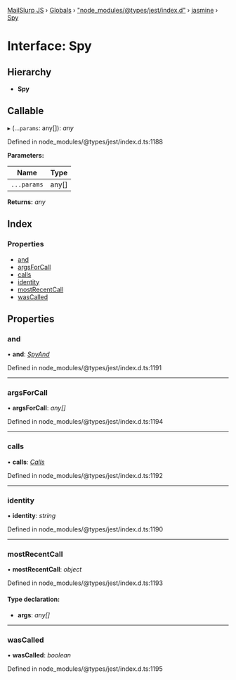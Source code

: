 [MailSlurp JS](../README.md) › [Globals](../globals.md) › ["node_modules/@types/jest/index.d"](../modules/_node_modules__types_jest_index_d_.md) › [jasmine](../modules/_node_modules__types_jest_index_d_.jasmine.md) › [Spy](_node_modules__types_jest_index_d_.jasmine.spy.md)

# Interface: Spy

## Hierarchy

* **Spy**

## Callable

▸ (...`params`: any[]): *any*

Defined in node_modules/@types/jest/index.d.ts:1188

**Parameters:**

Name | Type |
------ | ------ |
`...params` | any[] |

**Returns:** *any*

## Index

### Properties

* [and](_node_modules__types_jest_index_d_.jasmine.spy.md#and)
* [argsForCall](_node_modules__types_jest_index_d_.jasmine.spy.md#argsforcall)
* [calls](_node_modules__types_jest_index_d_.jasmine.spy.md#calls)
* [identity](_node_modules__types_jest_index_d_.jasmine.spy.md#identity)
* [mostRecentCall](_node_modules__types_jest_index_d_.jasmine.spy.md#mostrecentcall)
* [wasCalled](_node_modules__types_jest_index_d_.jasmine.spy.md#wascalled)

## Properties

###  and

• **and**: *[SpyAnd](_node_modules__types_jest_index_d_.jasmine.spyand.md)*

Defined in node_modules/@types/jest/index.d.ts:1191

___

###  argsForCall

• **argsForCall**: *any[]*

Defined in node_modules/@types/jest/index.d.ts:1194

___

###  calls

• **calls**: *[Calls](_node_modules__types_jest_index_d_.jasmine.calls.md)*

Defined in node_modules/@types/jest/index.d.ts:1192

___

###  identity

• **identity**: *string*

Defined in node_modules/@types/jest/index.d.ts:1190

___

###  mostRecentCall

• **mostRecentCall**: *object*

Defined in node_modules/@types/jest/index.d.ts:1193

#### Type declaration:

* **args**: *any[]*

___

###  wasCalled

• **wasCalled**: *boolean*

Defined in node_modules/@types/jest/index.d.ts:1195
